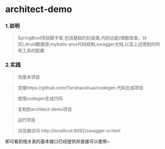 # architect-demo

### 1.说明
>SpringBoot项目脚手架,包括基础的封装类,代码功能(增删改查，分页),druid数据源,mybatis-plus代码结构,swagger文档,以及上述用到的所有工具的配置

### 2.实践
> 克隆本项目

> 克隆https://github.com/Yanshaoshuai/codegen 代码生成项目

> 使用codegen生成代码

> 复制到architect-demo项目

> 运行项目

> 浏览器访问 http://localhost:8092/swagger-ui.html

即可看到相关表的基本接口已经提供并直接可以使用~
